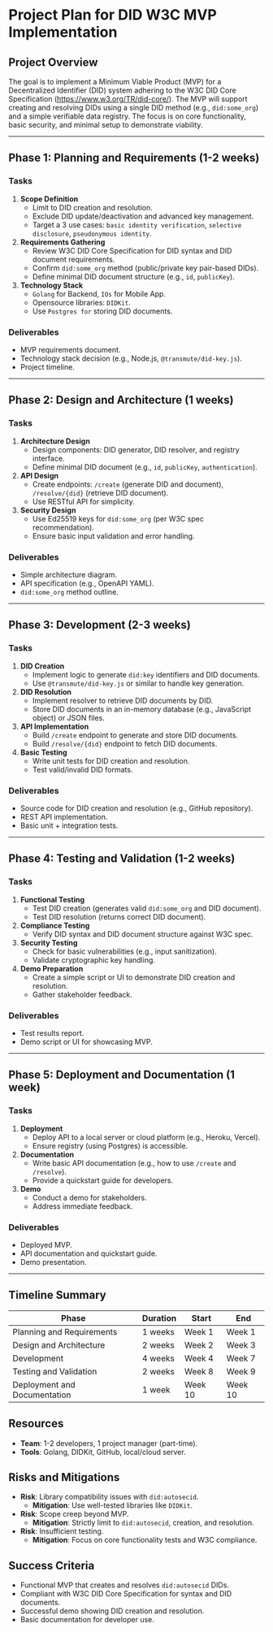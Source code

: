 # Project Plan for DID W3C MVP Implementation

## Project Overview
The goal is to implement a Minimum Viable Product (MVP) for a Decentralized Identifier (DID) system adhering to the W3C DID Core Specification (https://www.w3.org/TR/did-core/). The MVP will support creating and resolving DIDs using a single DID method (e.g., `did:some_org`) and a simple verifiable data registry. The focus is on core functionality, basic security, and minimal setup to demonstrate viability.

---

## Phase 1: Planning and Requirements (1-2 weeks)

### Tasks
1. **Scope Definition**
   - Limit to DID creation and resolution.
   - Exclude DID update/deactivation and advanced key management.
   - Target a 3 use cases: `basic identity verification`, `selective disclosure`, `pseudonymous identity`.
2. **Requirements Gathering**
   - Review W3C DID Core Specification for DID syntax and DID document requirements.
   - Confirm `did:some_org` method (public/private key pair-based DIDs).
   - Define minimal DID document structure (e.g., `id`, `publicKey`).
3. **Technology Stack**
   - `Golang` for Backend, `IOs` for Mobile App.
   - Opensource libraries: `DIDKit`.
   - Use `Postgres for` storing DID documents.

### Deliverables
- MVP requirements document.
- Technology stack decision (e.g., Node.js, `@transmute/did-key.js`).
- Project timeline.

---

## Phase 2: Design and Architecture (1 weeks)

### Tasks
1. **Architecture Design**
   - Design components: DID generator, DID resolver, and registry interface.
   - Define minimal DID document (e.g., `id`, `publicKey`, `authentication`).
2. **API Design**
   - Create endpoints: `/create` (generate DID and document), `/resolve/{did}` (retrieve DID document).
   - Use RESTful API for simplicity.
3. **Security Design**
   - Use Ed25519 keys for `did:some_org` (per W3C spec recommendation).
   - Ensure basic input validation and error handling.

### Deliverables
- Simple architecture diagram.
- API specification (e.g., OpenAPI YAML).
- `did:some_org` method outline.

---

## Phase 3: Development (2-3 weeks)

### Tasks
1. **DID Creation**
   - Implement logic to generate `did:key` identifiers and DID documents.
   - Use `@transmute/did-key.js` or similar to handle key generation.
2. **DID Resolution**
   - Implement resolver to retrieve DID documents by DID.
   - Store DID documents in an in-memory database (e.g., JavaScript object) or JSON files.
3. **API Implementation**
   - Build `/create` endpoint to generate and store DID documents.
   - Build `/resolve/{did}` endpoint to fetch DID documents.
4. **Basic Testing**
   - Write unit tests for DID creation and resolution.
   - Test valid/invalid DID formats.

### Deliverables
- Source code for DID creation and resolution (e.g., GitHub repository).
- REST API implementation.
- Basic unit + integration tests.

---

## Phase 4: Testing and Validation (1-2 weeks)

### Tasks
1. **Functional Testing**
   - Test DID creation (generates valid `did:some_org` and DID document).
   - Test DID resolution (returns correct DID document).
2. **Compliance Testing**
   - Verify DID syntax and DID document structure against W3C spec.
3. **Security Testing**
   - Check for basic vulnerabilities (e.g., input sanitization).
   - Validate cryptographic key handling.
4. **Demo Preparation**
   - Create a simple script or UI to demonstrate DID creation and resolution.
   - Gather stakeholder feedback.

### Deliverables
- Test results report.
- Demo script or UI for showcasing MVP.

---

## Phase 5: Deployment and Documentation (1 week)

### Tasks
1. **Deployment**
   - Deploy API to a local server or cloud platform (e.g., Heroku, Vercel).
   - Ensure registry (using Postgres) is accessible.
2. **Documentation**
   - Write basic API documentation (e.g., how to use `/create` and `/resolve`).
   - Provide a quickstart guide for developers.
3. **Demo**
   - Conduct a demo for stakeholders.
   - Address immediate feedback.

### Deliverables
- Deployed MVP.
- API documentation and quickstart guide.
- Demo presentation.

---

## Timeline Summary
| Phase | Duration | Start | End |
|-------|----------|-------|-----|
| Planning and Requirements | 1 weeks | Week 1 | Week 1 |
| Design and Architecture | 2 weeks | Week 2 | Week 3 |
| Development | 4 weeks | Week 4 | Week 7 |
| Testing and Validation | 2 weeks | Week 8 | Week 9 |
| Deployment and Documentation | 1 week | Week 10 | Week 10 |

## Resources
- **Team**: 1-2 developers, 1 project manager (part-time).
- **Tools**: Golang, DIDKit, GitHub, local/cloud server.

## Risks and Mitigations
- **Risk**: Library compatibility issues with `did:autosecid`.
  - **Mitigation**: Use well-tested libraries like `DIDKit`.
- **Risk**: Scope creep beyond MVP.
  - **Mitigation**: Strictly limit to `did:autosecid`, creation, and resolution.
- **Risk**: Insufficient testing.
  - **Mitigation**: Focus on core functionality tests and W3C compliance.

## Success Criteria
- Functional MVP that creates and resolves `did:autosecid` DIDs.
- Compliant with W3C DID Core Specification for syntax and DID documents.
- Successful demo showing DID creation and resolution.
- Basic documentation for developer use.
